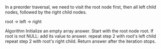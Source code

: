 In a preorder traversal, we need to visit the root node first, then all left child nodes, followed by the right child nodes.
  
  root -> left -> right
  
Algorithm
Initialize an empty array answer.
Start with the root node root. If root is not NULL:
add its value to answer.
repeat step 2 with root's left child
repeat step 2 with root's right child.
Return answer after the iteration stops.
